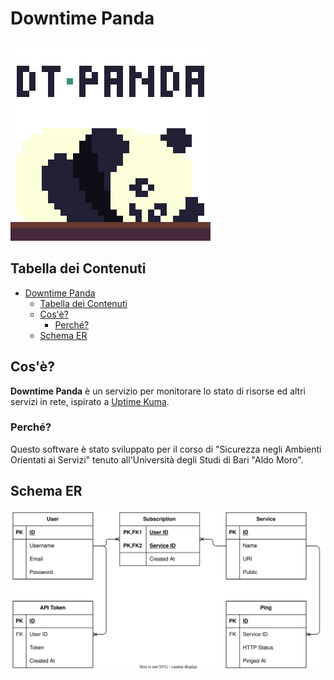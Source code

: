 # Downtime Panda

![Downtime Panda Logo](./docs/assets/downtime-panda.png)

## Tabella dei Contenuti

- [Downtime Panda](#downtime-panda)
  - [Tabella dei Contenuti](#tabella-dei-contenuti)
  - [Cos'è?](#cosè)
    - [Perché?](#perché)
  - [Schema ER](#schema-er)

## Cos'è?

**Downtime Panda** è un servizio per monitorare lo stato di risorse ed altri servizi in rete, ispirato a [Uptime Kuma](https://github.com/louislam/uptime-kuma).

### Perché?

Questo software è stato sviluppato per il corso di "Sicurezza negli Ambienti Orientati ai Servizi" tenuto all'Università degli Studi di Bari "Aldo Moro".

## Schema ER

![Entity Relationship Diagram](./docs/assets/er_schema.drawio.svg)
